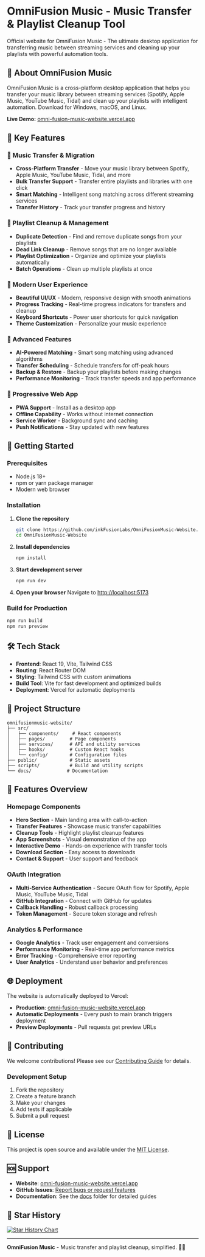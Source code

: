 # OmniFusion Music - Music Transfer & Playlist Cleanup Tool

Official website for OmniFusion Music - The ultimate desktop application for transferring music between streaming services and cleaning up your playlists with powerful automation tools.

## 🎵 About OmniFusion Music

OmniFusion Music is a cross-platform desktop application that helps you transfer your music library between streaming services (Spotify, Apple Music, YouTube Music, Tidal) and clean up your playlists with intelligent automation. Download for Windows, macOS, and Linux.

**Live Demo:** [omni-fusion-music-website.vercel.app](https://omni-fusion-music-website.vercel.app)

## 🌟 Key Features

### 🔄 Music Transfer & Migration
- **Cross-Platform Transfer** - Move your music library between Spotify, Apple Music, YouTube Music, Tidal, and more
- **Bulk Transfer Support** - Transfer entire playlists and libraries with one click
- **Smart Matching** - Intelligent song matching across different streaming services
- **Transfer History** - Track your transfer progress and history

### 🧹 Playlist Cleanup & Management
- **Duplicate Detection** - Find and remove duplicate songs from your playlists
- **Dead Link Cleanup** - Remove songs that are no longer available
- **Playlist Optimization** - Organize and optimize your playlists automatically
- **Batch Operations** - Clean up multiple playlists at once

### 🎨 Modern User Experience
- **Beautiful UI/UX** - Modern, responsive design with smooth animations
- **Progress Tracking** - Real-time progress indicators for transfers and cleanup
- **Keyboard Shortcuts** - Power user shortcuts for quick navigation
- **Theme Customization** - Personalize your music experience

### 🔧 Advanced Features
- **AI-Powered Matching** - Smart song matching using advanced algorithms
- **Transfer Scheduling** - Schedule transfers for off-peak hours
- **Backup & Restore** - Backup your playlists before making changes
- **Performance Monitoring** - Track transfer speeds and app performance

### 📱 Progressive Web App
- **PWA Support** - Install as a desktop app
- **Offline Capability** - Works without internet connection
- **Service Worker** - Background sync and caching
- **Push Notifications** - Stay updated with new features

## 🚀 Getting Started

### Prerequisites
- Node.js 18+ 
- npm or yarn package manager
- Modern web browser

### Installation

1. **Clone the repository**
   ```bash
   git clone https://github.com/inkFusionLabs/OmniFusionMusic-Website.git
   cd OmniFusionMusic-Website
   ```

2. **Install dependencies**
   ```bash
   npm install
   ```

3. **Start development server**
   ```bash
   npm run dev
   ```

4. **Open your browser**
   Navigate to [http://localhost:5173](http://localhost:5173)

### Build for Production

```bash
npm run build
npm run preview
```

## 🛠️ Tech Stack

- **Frontend**: React 19, Vite, Tailwind CSS
- **Routing**: React Router DOM
- **Styling**: Tailwind CSS with custom animations
- **Build Tool**: Vite for fast development and optimized builds
- **Deployment**: Vercel for automatic deployments

## 📁 Project Structure

```
omnifusionmusic-website/
├── src/
│   ├── components/     # React components
│   ├── pages/         # Page components
│   ├── services/      # API and utility services
│   ├── hooks/         # Custom React hooks
│   └── config/        # Configuration files
├── public/            # Static assets
├── scripts/           # Build and utility scripts
└── docs/             # Documentation
```

## 🎯 Features Overview

### Homepage Components
- **Hero Section** - Main landing area with call-to-action
- **Transfer Features** - Showcase music transfer capabilities
- **Cleanup Tools** - Highlight playlist cleanup features
- **App Screenshots** - Visual demonstration of the app
- **Interactive Demo** - Hands-on experience with transfer tools
- **Download Section** - Easy access to downloads
- **Contact & Support** - User support and feedback

### OAuth Integration
- **Multi-Service Authentication** - Secure OAuth flow for Spotify, Apple Music, YouTube Music, Tidal
- **GitHub Integration** - Connect with GitHub for updates
- **Callback Handling** - Robust callback processing
- **Token Management** - Secure token storage and refresh

### Analytics & Performance
- **Google Analytics** - Track user engagement and conversions
- **Performance Monitoring** - Real-time app performance metrics
- **Error Tracking** - Comprehensive error reporting
- **User Analytics** - Understand user behavior and preferences

## 🌐 Deployment

The website is automatically deployed to Vercel:

- **Production**: [omni-fusion-music-website.vercel.app](https://omni-fusion-music-website.vercel.app)
- **Automatic Deployments** - Every push to main branch triggers deployment
- **Preview Deployments** - Pull requests get preview URLs

## 🤝 Contributing

We welcome contributions! Please see our [Contributing Guide](CONTRIBUTING.md) for details.

### Development Setup
1. Fork the repository
2. Create a feature branch
3. Make your changes
4. Add tests if applicable
5. Submit a pull request

## 📄 License

This project is open source and available under the [MIT License](LICENSE).

## 🆘 Support

- **Website**: [omni-fusion-music-website.vercel.app](https://omni-fusion-music-website.vercel.app)
- **GitHub Issues**: [Report bugs or request features](https://github.com/inkFusionLabs/OmniFusionMusic-Website/issues)
- **Documentation**: See the [docs](docs/) folder for detailed guides

## 🌟 Star History

[![Star History Chart](https://api.star-history.com/svg?repos=inkFusionLabs/OmniFusionMusic-Website&type=Date)](https://star-history.com/#inkFusionLabs/OmniFusionMusic-Website&Date)

---

**OmniFusion Music** - Music transfer and playlist cleanup, simplified. 🎵✨
